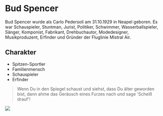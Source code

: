 # Bud Spencer
Bud Spencer wurde als Carlo Pedersoli am 31.10.1929 in Neapel geboren. Es war Schauspieler, Stuntman, Jurist, Politiker, Schwimmer, Wasserballspieler, Sänger, Komponist, Fabrikant, Drehbuchautor, Modedesigner, Musikproduzent, Erfinder und Gründer der Fluglinie Mistral Air.
## Charakter
* Spitzen-Sportler
* Familienmensch
* Schauspieler
* Erfinder
> Wenn Du in den Spiegel schaust und siehst, dass Du älter geworden bist, dann ahme das Geräusch eines Furzes nach und sage 'Scheiß drauf'!
<img src="https://upload.wikimedia.org/wikipedia/commons/thumb/6/6e/Bud_Spencer_cropped_2009.jpg/450px-Bud_Spencer_cropped_2009.jpg"/>
